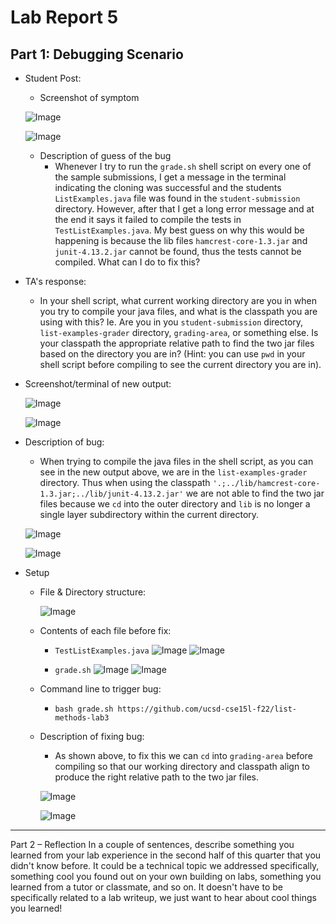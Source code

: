 # Lab Report 5

## Part 1: Debugging Scenario
- Student Post:
  - Screenshot of symptom 
  
  ![Image](bad_output.png)
  
  ![Image](bad_output2.png)
  
  - Description of guess of the bug
    - Whenever I try to run the `grade.sh` shell script on every one of the sample submissions, I get a message in the terminal indicating the cloning was successful and the students `ListExamples.java` file was found in the `student-submission` directory. However, after that I get a long error message and at the end it says it failed to compile the tests in `TestListExamples.java`. My best guess on why this would be happening is because the lib files `hamcrest-core-1.3.jar` and `junit-4.13.2.jar` cannot be found, thus the tests cannot be compiled. What can I do to fix this?
  
- TA's response:
  - In your shell script, what current working directory are you in when you try to compile your java files, and what is the classpath you are using with this? Ie. Are you in you `student-submission` directory, `list-examples-grader` directory, `grading-area`, or something else. Is your classpath the appropriate relative path to find the two jar files based on the directory you are in? (Hint: you can use `pwd` in your shell script before compiling to see the current directory you are in).
  
- Screenshot/terminal of new output:

  ![Image](pwd.png)

  ![Image](directory_output.png)

- Description of bug:
  - When trying to compile the java files in the shell script, as you can see in the new output above, we are in the `list-examples-grader` directory. Thus when using the classpath `'.;../lib/hamcrest-core-1.3.jar;../lib/junit-4.13.2.jar'` we are not able to find the two jar files because we `cd` into the outer directory and `lib` is no longer a single layer subdirectory within the current directory.

  ![Image](cd_gradingarea.png)

  ![Image](directory_output.png)


- Setup
  - File & Directory structure:
    
    ![Image](directory_structure.png)
    
  - Contents of each file before fix:
    - `TestListExamples.java`
      ![Image](TLE1.png)
      ![Image](TLE2.png)

    - `grade.sh`
      ![Image](GSH1.png)
      ![Image](GSH2.png)
 
  - Command line to trigger bug:
    - `bash grade.sh https://github.com/ucsd-cse15l-f22/list-methods-lab3`
  
  - Description of fixing bug:
    - As shown above, to fix this we can `cd` into `grading-area` before compiling so that our working directory and classpath align to produce the right relative path to the two jar files.

    ![Image](cd_gradingarea.png)

    ![Image](directory_output.png)

---

Part 2 – Reflection
In a couple of sentences, describe something you learned from your lab experience in the second half of this quarter that you didn't know before. It could be a technical topic we addressed specifically, something cool you found out on your own building on labs, something you learned from a tutor or classmate, and so on. It doesn't have to be specifically related to a lab writeup, we just want to hear about cool things you learned!
